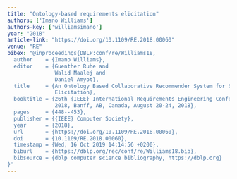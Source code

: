 ```yaml
---
title: "Ontology-based requirements elicitation"
authors: ['Imano Williams']
authors-key: ['williamsimano']
year: "2018"
article-link: "https://doi.org/10.1109/RE.2018.00060"
venue: "RE"
bibex: "@inproceedings{DBLP:conf/re/Williams18,
  author    = {Imano Williams},
  editor    = {Guenther Ruhe and
               Walid Maalej and
               Daniel Amyot},
  title     = {An Ontology Based Collaborative Recommender System for Security Requirements
               Elicitation},
  booktitle = {26th {IEEE} International Requirements Engineering Conference, {RE}
               2018, Banff, AB, Canada, August 20-24, 2018},
  pages     = {448--453},
  publisher = {{IEEE} Computer Society},
  year      = {2018},
  url       = {https://doi.org/10.1109/RE.2018.00060},
  doi       = {10.1109/RE.2018.00060},
  timestamp = {Wed, 16 Oct 2019 14:14:56 +0200},
  biburl    = {https://dblp.org/rec/conf/re/Williams18.bib},
  bibsource = {dblp computer science bibliography, https://dblp.org}
}"
---
```

